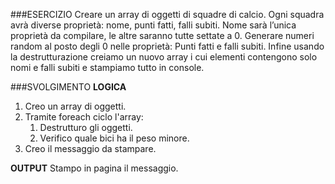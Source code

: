 ###ESERCIZIO
Creare un array di oggetti di squadre di calcio. Ogni squadra avrà diverse proprietà: nome, punti fatti, falli subiti.
Nome sarà l’unica proprietà da compilare, le altre saranno tutte settate a 0.
Generare numeri random al posto degli 0 nelle proprietà:
Punti fatti e falli subiti.
Infine usando la destrutturazione creiamo un nuovo array i cui elementi contengono solo nomi e falli subiti e stampiamo tutto in console.

###SVOLGIMENTO
**LOGICA**
1. Creo un array di oggetti.
2. Tramite foreach ciclo l'array:
   1. Destrutturo gli oggetti.
   2. Verifico quale bici ha il peso minore.
3. Creo il messaggio da stampare.

**OUTPUT**
Stampo in pagina il messaggio.
